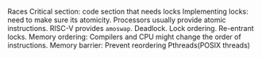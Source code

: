 Races
Critical section: code section that needs locks
Implementing locks: need to make sure its atomicity. Processors usually provide atomic instructions. RISC-V provides `amoswap`.
Deadlock. Lock ordering. Re-entrant locks.
Memory ordering: Compilers and CPU might change the order of instructions.
Memory barrier: Prevent reordering
Pthreads(POSIX threads)


